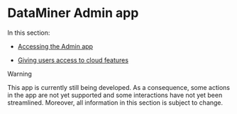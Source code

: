 # DataMiner Admin app

In this section:

- [Accessing the Admin app](Accessing_the_Admin_app.md)

- [Giving users access to cloud features](Giving_users_access_to_cloud_features.md)

> [!WARNING]
> This app is currently still being developed. As a consequence, some actions in the app are not yet supported and some interactions have not yet been streamlined. Moreover, all information in this section is subject to change.
